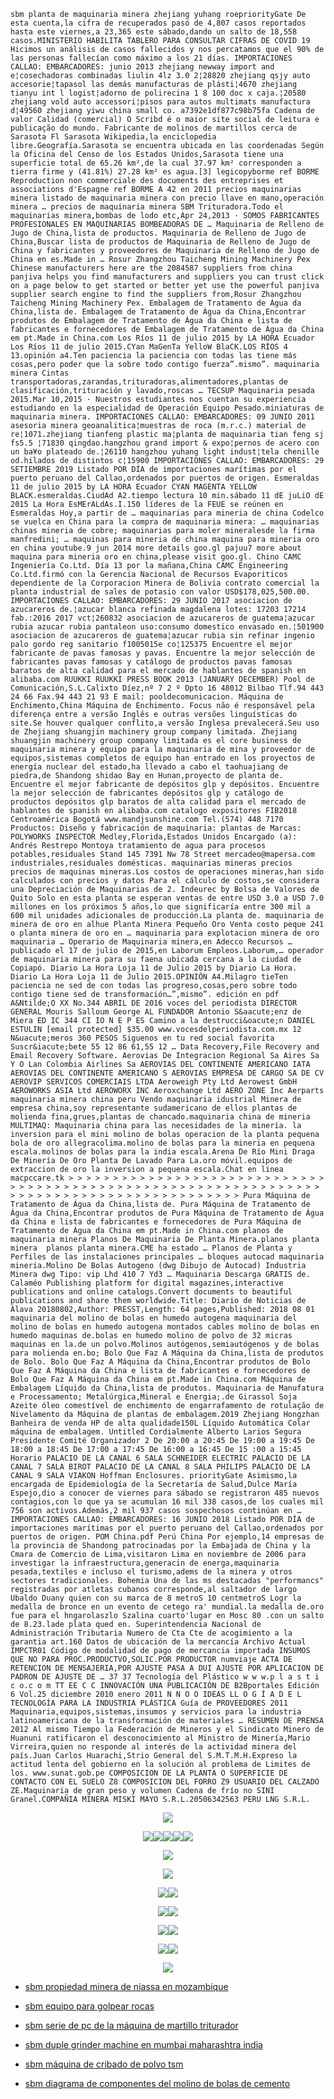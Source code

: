 
```
sbm planta de maquinaria minera zhejiang yuhang roepriorityGate De esta cuenta,la cifra de recuperados pasó de 4,807 casos reportados hasta este viernes,a 23,365 este sábado,dando un salto de 18,558 casos.MINISTERIO HABILITA TABLERO PARA CONSULTAR CIFRAS DE COVID 19 Hicimos un análisis de casos fallecidos y nos percatamos que el 90% de las personas fallecían como máximo a los 21 días. IMPORTACIONES CALLAO: EMBARCADORES: junio 2013 zhejiang newway import and e¦cosechadoras combinadas liulin 4lz 3.0 2¦28820 zhejiang qsjy auto accesorie¦tapasol las demás manufacturas de plásti¦4670 zhejiang tianyu int l logist¦adorno de polirecina 1 8 100 doc x caja.¦20580 zhejiang vold auto accessori¦pisos para autos multimats manufactura d¦49560 zhejiang yiwu china small co. a7392e1df877c98b75fa Cadena de valor Calidad (comercial) O Scribd é o maior site social de leitura e publicação do mundo. Fabricante de molinos de martillos cerca de Sarasota Fl Sarasota Wikipedia,la enciclopedia libre.Geografía.Sarasota se encuentra ubicada en las coordenadas Según la Oficina del Censo de los Estados Unidos,Sarasota tiene una superficie total de 65.26 km²,de la cual 37.97 km² corresponden a tierra firme y (41.81%) 27.28 km² es agua.[3] legicopyborme ref BORME Reproduction non commerciale des documents des entreprises et associations d'Espagne ref BORME A 42 en 2011 precios maquinarias minera listado de maquinaria minera con precio llave en mano,operación minera … precios de maquinaria minera SBM Trituradora.Todo el maquinarias minera,bombas de lodo etc,Apr 24,2013 · SOMOS FABRICANTES PROFESIONALES EN MAQUINARIAS BOMBEADORAS DE … Maquinaria de Relleno de Jugo de China,lista de productos. Maquinaria de Relleno de Jugo de China,Buscar lista de productos de Maquinaria de Relleno de Jugo de China y fabricantes y proveedores de Maquinaria de Relleno de Jugo de China en es.Made in … Rosur Zhangzhou Taicheng Mining Machinery Pex Chinese manufacturers here are the 2084587 suppliers from china panjiva helps you find manufacturers and suppliers you can trust click on a page below to get started or better yet use the powerful panjiva supplier search engine to find the suppliers from,Rosur Zhangzhou Taicheng Mining Machinery Pex. Embalagem de Tratamento de Água da China,lista de. Embalagem de Tratamento de Água da China,Encontrar produtos de Embalagem de Tratamento de Água da China e lista de fabricantes e fornecedores de Embalagem de Tratamento de Água da China em pt.Made in China.com Los Ríos 11 de julio 2015 by LA HORA Ecuador Los Ríos 11 de julio 2015.CYan MaGenTa YelloW BlaCK.LOS RÍOS 4 13.opinión a4.Ten paciencia la paciencia con todas las tiene más cosas,pero poder que la sobre todo contigo fuerza”.mismo”. maquinaria minera Cintas transportadoras,zarandas,trituradoras,alimentadores,plantas de clasificación,trituración y lavado,roscas … TECSUP Maquinaria pesada 2015.Mar 10,2015 · Nuestros estudiantes nos cuentan su experiencia estudiando en la especialidad de Operación Equipo Pesado.miniaturas de maquinaria minera. IMPORTACIONES CALLAO: EMBARCADORES: 09 JUNIO 2011 asesoria minera geoanalitica¦muestras de roca (m.r.c.) material de re¦1071.zhejiang tianfeng plastic ma¦planta de maquinaria tian feng sj fs5.5 ¦71830 qingdao.hangzhou grand import & expo¦pernos de acero con un ba¥o plateado de.¦26110 hangzhou yuhang light indust¦tela chenille od.hilados de distintos c¦15900 IMPORTACIONES CALLAO: EMBARCADORES: 29 SETIEMBRE 2019 Listado POR DÍA de importaciones marítimas por el puerto peruano del Callao,ordenados por puertos de origen. Esmeraldas 11 de julio 2015 by LA HORA Ecuador CYAN MAGENTA YELLOW BLACK.esmeraldas.CiudAd A2.tiempo lectura 10 min.sábado 11 dE juLiO dE 2015 La Hora EsMErALdAs.I.150 líderes de la FEUE se reúnen en Esmeraldas Hoy,a partir de … maquinarias para mineria de china Codelco se vuelca en China para la compra de maquinaria minera: … maquinarias chinas mineria de cobre; maquinarias para moler mineralesde la firma manfredini; … maquinas para mineria de china maquina para mineria oro en china youtube.9 jun 2014 more details goo.gl pajuu7 more about maquina para mineria oro en china,please visit goo.gl. Chino CAMC Ingeniería Co.Ltd. Día 13 por la mañana,China CAMC Engineering Co.Ltd.firmó con la Gerencia Nacional de Recursos Evaporiticos dependiente de la Corporacion Minera de Bolivia contrato comercial la planta industrial de sales de potasio con valor USD$178,025,500.00. IMPORTACIONES CALLAO: EMBARCADORES: 29 JUNIO 2017 asociacion de azucareros de.¦azucar blanca refinada magdalena lotes: 17203 17214 fab.:2016 2017 vct¦260832 asociacion de azucareros de guatema¦azucar rubia azucar rubia pantaleon uso:consumo domestico envasado en.¦501900 asociacion de azucareros de guatema¦azucar rubia sin refinar ingenio palo gordo reg sanitario f1005015e co¦125375 Encuentre el mejor fabricante de pavas famosas y pavas. Encuentre la mejor selección de fabricantes pavas famosas y catálogo de productos pavas famosas baratos de alta calidad para el mercado de hablantes de spanish en alibaba.com RUUKKI RUUKKI PRESS BOOK 2013 (JANUARY DECEMBER) Pool de Comunicación,S.L.Calixto Díez,nº 7 2 º Dpto 16 48012 Bilbao Tlf.94 443 24 66 Fax.94 443 21 93 E mail: pooldecomunicacion. Máquina de Enchimento,China Máquina de Enchimento. Focus não é responsável pela diferença entre a versão Inglês e outras versões linguísticas do site.Se houver qualquer conflito,a versão Inglesa prevalecerá.Seu uso de Zhejiang shuangjin machinery group company limitada. Zhejiang shuangjin machinery group company limitada es el core business de maquinaria minera y equipo para la maquinaria de mina y proveedor de equipos,sistemas completos de equipo han entrado en los proyectos de energía nuclear del estado,ha llevado a cabo el taohuajiang de piedra,de Shandong shidao Bay en Hunan,proyecto de planta de. Encuentre el mejor fabricante de depósitos glp y depósitos. Encuentre la mejor selección de fabricantes depósitos glp y catálogo de productos depósitos glp baratos de alta calidad para el mercado de hablantes de spanish en alibaba.com catalogo expositores FIB2018 Centroamérica Bogotá www.mandjsunshine.com Tel.(574) 448 7170 Productos: Diseño y fabricación de maquinaria: plantas de Marcas: POLYWORKS INSPECTOR Medley,Florida,Estados Unidos Encargado (a): Andrés Restrepo Montoya tratamiento de agua para procesos potables,residuales Stand 145 7391 Nw 78 Street mercadeo@mapersa.com industriales,residuales domésticas. maquinarias mineras precios precios de maquinas mineras.Los costos de operaciones mineras,han sido calculados con precios y datos Para el cálculo de costos,se considera una Depreciación de Maquinarias de 2. Indeurec by Bolsa de Valores de Quito Solo en esta planta se esperan ventas de entre USD 3.0 a USD 7.0 millones en los próximos 5 años,lo que significaría entre 300 mil a 600 mil unidades adicionales de producción.La planta de. maquinaria de minera de oro en alhue Planta Minera Pequeño Oro Venta costo peque 241 o planta minera de oro en … maquinaria para explotacion minera de oro maquinaria … Operario de Maquinaria minera,en Adecco Recursos … publicado el 17 de julio de 2015,en Laborum Empleos.Laborum,… operador de maquinaria minera para su faena ubicada cercana a la ciudad de Copiapó. Diario La Hora Loja 11 de Julio 2015 by Diario La Hora. Diario La Hora Loja 11 de Julio 2015.OPINIÓN A4.Milagro tieTen paciencia ne sed de con todas las progreso,cosas,pero sobre todo contigo tiene sed de transformación…”,mismo”. edición en pdf A&Ntilde;O XX No.344 ABRIL DE 2016 voces del periodista DIRECTOR GENERAL Mouris Salloum George AL FUNDADOR Antonio S&aacute;enz de Miera ED IC 344 CI IO N E P ES Camino a la destrucci&oacute;n DANIEL ESTULIN [email protected] $35.00 www.vocesdelperiodista.com.mx 12 N&uacute;meros 360 PESOS Siguenos en tu red social favorita Suscr&iacute;bete 55 12 86 61,55 12 … Data Recovery,File Recovery and Email Recovery Software. Aerovias De Integracion Regional Sa Aires Sa Y O Lan Colombia Airlines Sa AEROVIAS DEL CONTINENTE AMERICANO IATA AEROVIAS DEL CONTINENTE AMERICANO S AEROVIAS EMPRESA DE CARGO SA DE CV AEROVIP SERVICOS COMERCIAIS LTDA Aeroweigh Pty Ltd Aerowest GmbH AEROWORKS ASIA Ltd AEROWORX INC Aeroxchange Ltd AERO ZONE Inc Aerparts maquinaria minera china peru Vendo maquinaria idustrial Minera de empresa china,soy representante sudamericano de ellos plantas de molienda fina,grues,plantas de chancado.maquinaria china de mineria MULTIMAQ: Maquinaria china para las necesidades de la minería. la inversion para el mini molino de bolas operacion de la planta pequena bola de oro allegracolima.molino de bolas para la mineria en pequena escala.molinos de bolas para la india escala.Arena De Río Mini Draga De Minería De Oro Planta De Lavado Para La.oro móvil.equipos de extraccion de oro la inversion a pequena escala.Chat en línea macpccare.tk > > > > > > > > > > > > > > > > > > > > > > > > > > > > > > > > > > > > > > > > > > > > > > > > > > > > > > > > > > > > > > > > > > > > > > > > > > > > > > > > > > > > > > > > > > Pura Máquina de Tratamento de Água da China,lista de. Pura Máquina de Tratamento de Água da China,Encontrar produtos de Pura Máquina de Tratamento de Água da China e lista de fabricantes e fornecedores de Pura Máquina de Tratamento de Água da China em pt.Made in China.com planos de maquinaria minera Planos De Maquinaria De Planta Minera.planos planta minera ﻿ planos planta minera.CME ha estado … Planos de Planta y Perfiles de las instalaciones principales … bloques autocad maquinaria mineria.Molino De Bolas Autogeno (dwg Dibujo de Autocad) Industria Minera dwg Tipo: vip Lhd 410 7 Yd3 … Maquinaria Descarga GRATIS de. Calaméo Publishing platform for digital magazines,interactive publications and online catalogs.Convert documents to beautiful publications and share them worldwide.Title: Diario de Noticias de Álava 20180802,Author: PRESST,Length: 64 pages,Published: 2018 08 01 maquinaria del molino de bolas en humedo autogena maquinaria del molino de bolas en humedo autogena montados cables molino de bolas en humedo maquinas de.bolas en humedo molino de polvo de 32 micras maquinas en la.de un polvo.Molinos autógenos,semiautógenos y de bolas para molienda en.bo; Bolo Que Faz A Máquina da China,lista de produtos de Bolo. Bolo Que Faz A Máquina da China,Encontrar produtos de Bolo Que Faz A Máquina da China e lista de fabricantes e fornecedores de Bolo Que Faz A Máquina da China em pt.Made in China.com Máquina de Embalagem Líquido da China,lista de produtos. Maquinaria de Manufatura e Processamento; Metalúrgica,Mineral e Energia;.de Girassol Soja Azeite óleo comestível de enchimento de engarrafamento de rotulação de Nivelamento da Máquina de plantas de embalagem.2019 Zhejiang Hongzhan Banheira de venda HP de alta qualidade150L Líquido Automática Colar máquina de embalagem. Untitled Cordialmente Alberto Larios Segura Presidente Comité Organizador 2 De 20:00 a 20:45 De 19:00 a 19:45 De 18:00 a 18:45 De 17:00 a 17:45 De 16:00 a 16:45 De 15 :00 a 15:45 Horario PALACIO DE LA CANAL 6 SALA SCHNEIDER ELECTRIC PALACIO DE LA CANAL 7 SALA BIROT PALACIO DE LA CANAL 8 SALA PHILIPS PALACIO DE LA CANAL 9 SALA VIAKON Hoffman Enclosures. priorityGate Asimismo,la encargada de Epidemiología de la Secretaría de Salud,Dulce María Espejo,dio a conocer de viernes para sábado se registraron 485 nuevos contagios,con lo que ya se acumulan 16 mil 338 casos,de los cuales mil 756 son activos.Además,2 mil 937 casos sospechosos continúan en … IMPORTACIONES CALLAO: EMBARCADORES: 16 JUNIO 2018 Listado POR DÍA de importaciones marítimas por el puerto peruano del Callao,ordenados por puertos de origen. POM China.pdf Perú China Por ejemplo,14 empresas de la provincia de Shandong patrocinadas por la Embajada de China y la Cmara de Comercio de Lima,visitaron Lima en noviembre de 2006 para investigar la infraestructura,generacin de energa,maquinaria pesada,textiles e incluso el turismo,adems de la minera y otros sectores tradicionales. Bohemia Una de las ms destacadas "performancs" registradas por atletas cubanos corresponde,al saltador de largo Ubaldo Duany quien con su marca de 8 metroS 10 centmetroS Logr la medalla de bronce en un evento de cetego ra' mundial.la medalla de.oro fue para el hngarolaszlo Szalina cuarto'lugar en Mosc 80 .con un salto de 8.23.lade plata qued en. Superintendencia Nacional de Administración Tributaria Numero de Cta Cte de acogimiento a la garantia art.160 Datos de ubicación de la mercancía Archivo Actual IMPCTR01 Código de modalidad de pago de mercancia importada INSUMOS QUE NO PARA PROC.PRODUCTVO,SOLIC.POR PRODUCTOR numviaje ACTA DE RETENCION DE MENSAJERIA,POR AJUSTE PASA A DUI AJUSTE POR APLICACION DE PADRON DE AJUSTE DE … 37 37 Tecnología del Plástico w w w.p l a s t i c o.c o m TT EE C C INNOVACIÓN UNA PUBLICACIÓN DE B2Bportales Edición 6 Vol.25 diciembre 2010 enero 2011 N N O O IDEAS LL O G Í A D E L TECNOLOGÍA PARA LA INDUSTRIA PLÁSTICA Guía de PROVEEDORES 2011 Maquinaria,equipos,sistemas,insumos y servicios para la industria latinoamericana de la transformación de materiales … RESUMEN DE PRENSA 2012 Al mismo Tiempo la Federación de Mineros y el Sindicato Minero de Huanuni ratificaron el desconocimiento al Ministro de Minería,Mario Virreira,quien no responde al interés de la actividad minera del país.Juan Carlos Huarachi,Strio General del S.M.T.M.H.Expreso la actitud lenta del gobierno en la solución al problema de Limites de los. www.sunat.gob.pe COMPOSICION DE LA PLANTA O SUPERFICIE DE CONTACTO CON EL SUELO Z8 COMPOSICION DEL FORRO Z9 USUARIO DEL CALZADO ZE.Maquinaria de gran peso y volumen Cadena de frío no SINI Granel.COMPAÑIA MINERA MISKI MAYO S.R.L.20506342563 PERU LNG S.R.L. 
```

<div align="center">

<a href="https://es-crusher.shibang-china.com/github&k=sbm+planta+de+maquinaria+minera+zhejiang+yuhang+roe"><img src="https://static.shibang-china.com/es/crusher/logo.jpg"></a>

<a href="https://es-crusher.shibang-china.com/github&k=sbm+planta+de+maquinaria+minera+zhejiang+yuhang+roe"><img src="https://static.shibang-china.com/es/crusher/index.jpg"></a><a href="https://es-crusher.shibang-china.com/material.htmlgithub&k=sbm+planta+de+maquinaria+minera+zhejiang+yuhang+roe"><img src="https://static.shibang-china.com/es/crusher/material.jpg"></a><a href="https://es-crusher.shibang-china.com/application.htmlgithub&k=sbm+planta+de+maquinaria+minera+zhejiang+yuhang+roe"><img src="https://static.shibang-china.com/es/crusher/application.jpg"></a><a href="https://es-crusher.shibang-china.com/aboutus.htmlgithub&k=sbm+planta+de+maquinaria+minera+zhejiang+yuhang+roe"><img src="https://static.shibang-china.com/es/crusher/aboutus.jpg"></a><a href="https://es-crusher.shibang-china.com/contact.htmlgithub&k=sbm+planta+de+maquinaria+minera+zhejiang+yuhang+roe"><img src="https://static.shibang-china.com/es/crusher/contact.jpg"></a>

<a href="https://es-crusher.shibang-china.com/github&k=sbm+planta+de+maquinaria+minera+zhejiang+yuhang+roe"><img src="https://static.shibang-china.com/es/crusher/banner.jpg"></a>

<a href="https://swt.shibang-china.com/github&k=sbm+planta+de+maquinaria+minera+zhejiang+yuhang+roe"><img src="https://static.shibang-china.com/es/crusher/text.jpg"></a>

<a href="https://swt.shibang-china.com/github&k=sbm+planta+de+maquinaria+minera+zhejiang+yuhang+roe"><img src="https://static.shibang-china.com/es/crusher/chat.jpg"></a><a href="https://es-crusher.shibang-china.com/contact.htmlgithub&k=sbm+planta+de+maquinaria+minera+zhejiang+yuhang+roe"><img src="https://static.shibang-china.com/es/crusher/message.jpg"></a>

<a href="https://es-crusher.shibang-china.com/products/pe.htmlgithub&k=sbm+planta+de+maquinaria+minera+zhejiang+yuhang+roe"><img src="https://static.shibang-china.com/es/crusher/pe.jpg"></a><a href="https://es-crusher.shibang-china.com/products/pf.htmlgithub&k=sbm+planta+de+maquinaria+minera+zhejiang+yuhang+roe"><img src="https://static.shibang-china.com/es/crusher/pf.jpg"></a>

<a href="https://es-crusher.shibang-china.com/products/hpt.htmlgithub&k=sbm+planta+de+maquinaria+minera+zhejiang+yuhang+roe"><img src="https://static.shibang-china.com/es/crusher/hpt.jpg"></a><a href="https://es-crusher.shibang-china.com/products/vsi.htmlgithub&k=sbm+planta+de+maquinaria+minera+zhejiang+yuhang+roe"><img src="https://static.shibang-china.com/es/crusher/vsi.jpg"></a>

<a href="https://es-crusher.shibang-china.com/products/klv.htmlgithub&k=sbm+planta+de+maquinaria+minera+zhejiang+yuhang+roe"><img src="https://static.shibang-china.com/es/crusher/klv.jpg"></a><a href="https://es-crusher.shibang-china.com/products/portable.htmlgithub&k=sbm+planta+de+maquinaria+minera+zhejiang+yuhang+roe"><img src="https://static.shibang-china.com/es/crusher/portable.jpg"></a>

<a href="https://swt.shibang-china.com/github&k=sbm+planta+de+maquinaria+minera+zhejiang+yuhang+roe"><img src="https://static.shibang-china.com/es/crusher/case.jpg"></a>

</div>


* [sbm propiedad minera de niassa en mozambique](sbm%20propiedad%20minera%20de%20niassa%20en%20mozambique.md)

* [sbm equipo para golpear rocas](sbm%20equipo%20para%20golpear%20rocas.md)

* [sbm serie de pc de la máquina de martillo triturador](sbm%20serie%20de%20pc%20de%20la%20m%C3%A1quina%20de%20martillo%20triturador.md)

* [sbm duple grinder machine en mumbai maharashtra india](sbm%20duple%20grinder%20machine%20en%20mumbai%20maharashtra%20india.md)

* [sbm máquina de cribado de polvo tsm](sbm%20m%C3%A1quina%20de%20cribado%20de%20polvo%20tsm.md)

* [sbm diagrama de componentes del molino de bolas de cemento](sbm%20diagrama%20de%20componentes%20del%20molino%20de%20bolas%20de%20cemento.md)